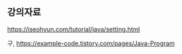 ## 강의자료
  
  https://iseohyun.com/tutorial/java/setting.html

  구, https://example-code.tistory.com/pages/Java-Program
